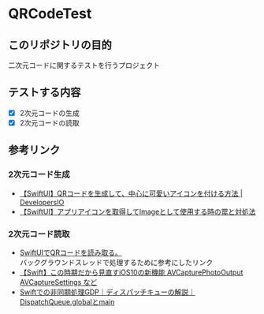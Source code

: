 # QRCodeTest
## このリポジトリの目的
二次元コードに関するテストを行うプロジェクト

## テストする内容
- [x] 2次元コードの生成  
- [x] 2次元コードの読取
  
## 参考リンク  
### 2次元コード生成  
- [【SwiftUI】QRコードを生成して、中心に可愛いアイコンを付ける方法 | DevelopersIO](https://dev.classmethod.jp/articles/swift-generate-qr-code/)  
- [【SwiftUI】アプリアイコンを取得してImageとして使用する時の罠と対処法](https://dev.classmethod.jp/articles/appicon-use-as-image/)  
### 2次元コード読取
- [SwiftUIでQRコードを読み取る。](https://qiita.com/ikaasamay/items/58d1a401e98673a96fd2)  
バックグラウンドスレッドで処理するために参考にしたリンク  
- [【Swift】この時期だから見直すiOS10の新機能 AVCapturePhotoOutput AVCaptureSettings など](https://qiita.com/shiz/items/d7738f998e4be2d37c0f)  
- [Swiftでの非同期処理GDP｜ディスパッチキューの解説｜DispatchQueue.globalとmain](https://ticklecode.com/swfitgdp/#%E3%83%87%E3%82%A3%E3%82%B9%E3%83%91%E3%83%83%E3%83%81%E3%82%AD%E3%83%A5%E3%83%BC%E3%81%B8%E3%81%AE%E3%82%BF%E3%82%B9%E3%82%AF%E8%BF%BD%E5%8A%A0)

